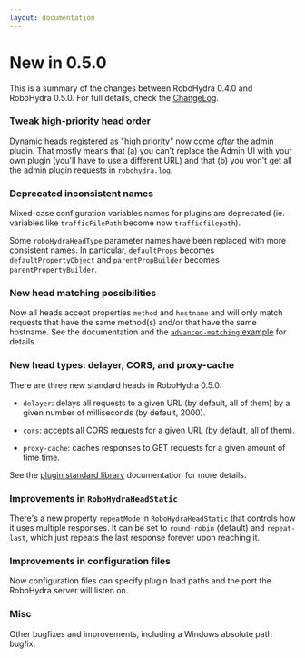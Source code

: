 ```yaml
---
layout: documentation
---
```


New in 0.5.0
============

This is a summary of the changes between RoboHydra 0.4.0 and RoboHydra
0.5.0. For full details, check the
[ChangeLog](https://raw.github.com/robohydra/robohydra/master/ChangeLog).

### Tweak high-priority head order

Dynamic heads registered as "high priority" now come *after* the admin
plugin. That mostly means that (a) you can't replace the Admin UI with
your own plugin (you'll have to use a different URL) and that (b) you
won't get all the admin plugin requests in `robohydra.log`.

### Deprecated inconsistent names

Mixed-case configuration variables names for plugins are
deprecated (ie. variables like `trafficFilePath` become now
`trafficfilepath`).

Some `roboHydraHeadType` parameter names have been replaced with
more consistent names. In particular, `defaultProps` becomes
`defaultPropertyObject` and `parentPropBuilder` becomes
`parentPropertyBuilder`.

### New head matching possibilities

Now all heads accept properties `method` and `hostname` and will only
match requests that have the same method(s) and/or that have the same
hostname. See the documentation and the [`advanced-matching`
example](https://github.com/robohydra/robohydra/blob/master/examples/plugins/advanced-matching/index.js)
for details.

### New head types: delayer, CORS, and proxy-cache

There are three new standard heads in RoboHydra 0.5.0:

* `delayer`: delays all requests to a given URL (by default, all of
  them) by a given number of milliseconds (by default, 2000).

* `cors`: accepts all CORS requests for a given URL (by default, all
  of them).

* `proxy-cache`: caches responses to GET requests for a given amount
  of time time.

See the [plugin standard library](../plugin-stdlib) documentation for
more details.

### Improvements in `RoboHydraHeadStatic`

There's a new property `repeatMode` in `RoboHydraHeadStatic` that
controls how it uses multiple responses. It can be set to
`round-robin` (default) and `repeat-last`, which just repeats the last
response forever upon reaching it.

### Improvements in configuration files

Now configuration files can specify plugin load paths and the port the
RoboHydra server will listen on.

### Misc

Other bugfixes and improvements, including a Windows absolute path
bugfix.
